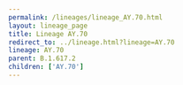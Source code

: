 ```yaml
---
permalink: /lineages/lineage_AY.70.html
layout: lineage_page
title: Lineage AY.70
redirect_to: ../lineage.html?lineage=AY.70
lineage: AY.70
parent: B.1.617.2
children: ['AY.70']
---
```

